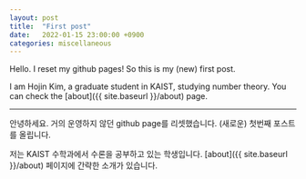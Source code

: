 ```yaml
---
layout: post
title:  "First post"
date:   2022-01-15 23:00:00 +0900
categories: miscellaneous
---
```

Hello. I reset my github pages! So this is my (new) first post.

I am Hojin Kim, a graduate student in KAIST, studying number theory.
You can check the [about]({{ site.baseurl }}/about) page.

---
안녕하세요. 거의 운영하지 않던 github page를 리셋했습니다. (새로운) 첫번째 포스트를 올립니다.

저는 KAIST 수학과에서 수론을 공부하고 있는 학생입니다. [about]({{ site.baseurl }}/about) 페이지에 간략한 소개가 있습니다.

